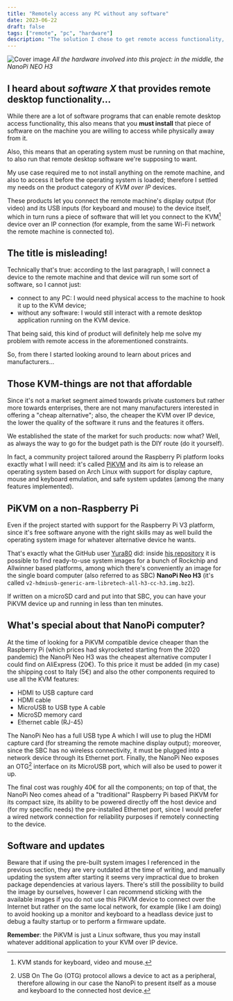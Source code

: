 ```yaml
---
title: "Remotely access any PC without any software"
date: 2023-06-22
draft: false
tags: ["remote", "pc", "hardware"]
description: "The solution I chose to get remote access functionality, without spending much"
---
```


![Cover image](/pikvm_nanopi_and_accessories.jpg)
*All the hardware involved into this project: in the middle, the NanoPi NEO H3*

## I heard about *software X* that provides remote desktop functionality...

While there are a lot of software programs that can enable remote desktop access functionality, this also means that you **must install** that piece of software on the machine you are willing to access while physically away from it.

Also, this means that an operating system must be running on that machine, to also run that remote desktop software we're supposing to want.

My use case required me to not install anything on the remote machine, and also to access it before the operating system is loaded; therefore I settled my needs on the product category of *KVM over IP* devices.

These products let you connect the remote machine's display output (for video) and its USB inputs (for keyboard and mouse) to the device itself, which in turn runs a piece of software that will let you connect to the KVM[^1] device over an IP connection (for example, from the same Wi-Fi network the remote machine is connected to).

## The title is misleading!

Technically that's true: according to the last paragraph, I will connect a device to the remote machine and that device will run some sort of software, so I cannot just:
- connect to any PC: I would need physical access to the machine to hook it up to the KVM device;
- without any software: I would still interact with a remote desktop application running on the KVM device.

That being said, this kind of product will definitely help me solve my problem with remote access in the aforementioned constraints.

So, from there I started looking around to learn about prices and manufacturers...

## Those KVM-things are not that affordable

Since it's not a market segment aimed towards private customers but rather more towards enterprises, there are not many manufacturers interested in offering a "cheap alternative"; also, the cheaper the KVM over IP device, the lower the quality of the software it runs and the features it offers.

We established the state of the market for such products: now what? Well, as always the way to go for the budget path is the DIY route (do it yourself).

In fact, a community project tailored around the Raspberry Pi platform looks exactly what I will need: it's called [PiKVM](https://pikvm.org/) and its aim is to release an operating system based on Arch Linux with support for display capture, mouse and keyboard emulation, and safe system updates (among the many features implemented).

## PiKVM on a non-Raspberry Pi

Even if the project started with support for the Raspberry Pi V3 platform, since it's free software anyone with the right skills may as well build the operating system image for whatever alternative device he wants.

That's exactly what the GitHub user [Yura80](https://github.com/Yura80) did: inside [his repository](https://github.com/Yura80/os/releases) it is possible to find ready-to-use system images for a bunch of Rockchip and Allwinner based platforms, among which there's conveniently an image for the single board computer (also referred to as SBC) **NanoPi Neo H3** (it's called `v2-hdmiusb-generic-arm-libretech-all-h3-cc-h3.img.bz2`).

If written on a microSD card and put into that SBC, you can have your PiKVM device up and running in less than ten minutes.

## What's special about that NanoPi computer?

At the time of looking for a PiKVM compatible device cheaper than the Raspberry Pi (which prices had skyrocketed starting from the 2020 pandemic) the NanoPi Neo H3 was the cheapest alternative computer I could find on AliExpress (20€). To this price it must be added (in my case) the shipping cost to Italy (5€) and also the other components required to use all the KVM features:

- HDMI to USB capture card
- HDMI cable
- MicroUSB to USB type A cable
- MicroSD memory card
- Ethernet cable (RJ-45)

The NanoPi Neo has a full USB type A which I will use to plug the HDMI capture card (for streaming the remote machine display output); moreover, since the SBC has no wireless connectivity, it must be plugged into a network device through its Ethernet port. Finally, the NanoPi Neo exposes an OTG[^2] interface on its MicroUSB port, which will also be used to power it up.

The final cost was roughly 40€ for all the components; on top of that, the NanoPi Neo comes ahead of a "traditional" Raspberry Pi based PiKVM for its compact size, its ability to be powered directly off the host device and (for my specific needs) the pre-installed Ethernet port, since I would prefer a wired network connection for reliability purposes if remotely connecting to the device.

## Software and updates

Beware that if using the pre-built system images I referenced in the previous section, they are very outdated at the time of writing, and manually updating the system after starting it seems very impractical due to broken package dependencies at various layers. There's still the possibility to build the image by ourselves, however I can recommend sticking with the available images if you do not use this PiKVM device to connect over the Internet but rather on the same local network, for example (like I am doing) to avoid hooking up a monitor and keyboard to a headlass device just to debug a faulty startup or to perform a firmware update.

**Remember**: the PiKVM is just a Linux software, thus you may install whatever additional application to your KVM over IP device.

[^1]: KVM stands for keyboard, video and mouse.

[^2]: USB On The Go (OTG) protocol allows a device to act as a peripheral, therefore allowing in our case the NanoPi to present itself as a mouse and keyboard to the connected host device.
